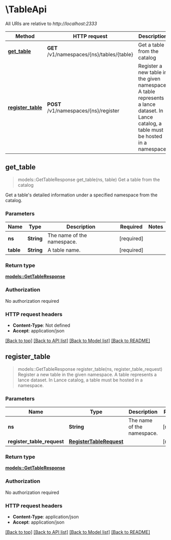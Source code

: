 # \TableApi

All URIs are relative to *http://localhost:2333*

Method | HTTP request | Description
------------- | ------------- | -------------
[**get_table**](TableApi.md#get_table) | **GET** /v1/namespaces/{ns}/tables/{table} | Get a table from the catalog
[**register_table**](TableApi.md#register_table) | **POST** /v1/namespaces/{ns}/register | Register a new table in the given namespace. A table represents a lance dataset.  In Lance catalog, a table must be hosted in a namespace. 



## get_table

> models::GetTableResponse get_table(ns, table)
Get a table from the catalog

Get a table's detailed information under a specified namespace from the catalog.

### Parameters


Name | Type | Description  | Required | Notes
------------- | ------------- | ------------- | ------------- | -------------
**ns** | **String** | The name of the namespace. | [required] |
**table** | **String** | A table name. | [required] |

### Return type

[**models::GetTableResponse**](GetTableResponse.md)

### Authorization

No authorization required

### HTTP request headers

- **Content-Type**: Not defined
- **Accept**: application/json

[[Back to top]](#) [[Back to API list]](../README.md#documentation-for-api-endpoints) [[Back to Model list]](../README.md#documentation-for-models) [[Back to README]](../README.md)


## register_table

> models::GetTableResponse register_table(ns, register_table_request)
Register a new table in the given namespace. A table represents a lance dataset.  In Lance catalog, a table must be hosted in a namespace. 

### Parameters


Name | Type | Description  | Required | Notes
------------- | ------------- | ------------- | ------------- | -------------
**ns** | **String** | The name of the namespace. | [required] |
**register_table_request** | [**RegisterTableRequest**](RegisterTableRequest.md) |  | [required] |

### Return type

[**models::GetTableResponse**](GetTableResponse.md)

### Authorization

No authorization required

### HTTP request headers

- **Content-Type**: application/json
- **Accept**: application/json

[[Back to top]](#) [[Back to API list]](../README.md#documentation-for-api-endpoints) [[Back to Model list]](../README.md#documentation-for-models) [[Back to README]](../README.md)

